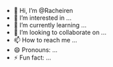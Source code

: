 - 👋 Hi, I’m @Racheiren
- 👀 I’m interested in ...
- 🌱 I’m currently learning ...
- 💞️ I’m looking to collaborate on ...
- 📫 How to reach me ...
- 😄 Pronouns: ...
- ⚡ Fun fact: ...

<!---
Racheiren/Racheiren is a ✨ special ✨ repository because its `README.md` (this file) appears on your GitHub profile.
You can click the Preview link to take a look at your changes.
--->
